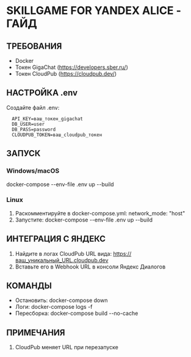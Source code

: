 # SKILLGAME FOR YANDEX ALICE - ГАЙД

## ТРЕБОВАНИЯ
- Docker
- Токен GigaChat (https://developers.sber.ru/)
- Токен CloudPub (https://cloudpub.dev/)


## НАСТРОЙКА .env
Создайте файл .env:  
```
  API_KEY=ваш_токен_gigachat  
  DB_USER=user  
  DB_PASS=password  
  CLOUDPUB_TOKEN=ваш_cloudpub_токен
```


## ЗАПУСК
### Windows/macOS
docker-compose --env-file .env up --build


### Linux
1. Раскомментируйте в docker-compose.yml:
   network_mode: "host"
2. Запустите:
docker-compose --env-file .env up --build


## ИНТЕГРАЦИЯ С ЯНДЕКС
1. Найдите в логах CloudPub URL вида:
   https://ваш_уникальный_URL.cloudpub.dev
2. Вставьте его в Webhook URL в консоли Яндекс Диалогов

## КОМАНДЫ
- Остановить: docker-compose down
- Логи: docker-compose logs -f
- Пересборка: docker-compose build --no-cache

## ПРИМЕЧАНИЯ
1. CloudPub меняет URL при перезапуске
